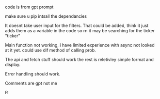code is from gpt prompt

make sure u pip intsall the dependancies

It doesnt take user input for the filters. That could be added, think it just adds them as a variable in the code so rn it may be searching for the ticker "ticker"

Main function not working, i have limited experience with async not looked at it yet. could use dif method of calling prob.

The api and fetch stuff should work the rest is reletivley simple format and display.

Error handling should work.

Comments are gpt not me

R
